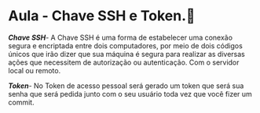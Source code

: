 # Aula - Chave SSH e Token.:key:

**_Chave SSH_**- A Chave SSH é uma forma de estabelecer uma conexão segura e encriptada entre dois computadores, por meio de dois códigos únicos que irão dizer que sua máquina é segura para realizar as diversas ações que necessitem de autorização ou autenticação. Com o servidor local ou remoto.

**_Token_**- No Token de acesso pessoal será gerado um token que será sua senha que será pedida junto com o seu usuário toda vez que você fizer um commit.

